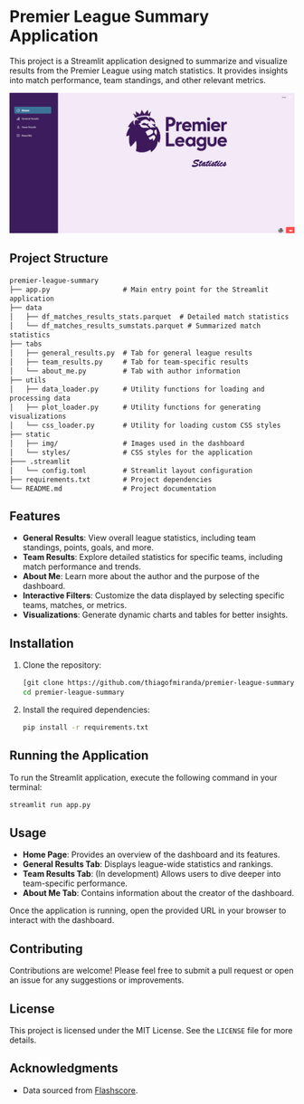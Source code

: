 # Premier League Summary Application

This project is a Streamlit application designed to summarize and visualize results from the Premier League using match statistics. It provides insights into match performance, team standings, and other relevant metrics.

![Logo do Projeto](static/img/dashboard.jpg)

## Project Structure

```
premier-league-summary
├── app.py                  # Main entry point for the Streamlit application
├── data
│   ├── df_matches_results_stats.parquet  # Detailed match statistics
│   └── df_matches_results_sumstats.parquet # Summarized match statistics
├── tabs
│   ├── general_results.py  # Tab for general league results
│   ├── team_results.py     # Tab for team-specific results
│   └── about_me.py         # Tab with author information
├── utils
│   ├── data_loader.py      # Utility functions for loading and processing data
│   ├── plot_loader.py      # Utility functions for generating visualizations
│   └── css_loader.py       # Utility for loading custom CSS styles
├── static
│   ├── img/                # Images used in the dashboard
│   └── styles/             # CSS styles for the application
├─── .streamlit
│   └── config.toml         # Streamlit layout configuration
├── requirements.txt        # Project dependencies
└── README.md               # Project documentation
```

## Features

- **General Results**: View overall league statistics, including team standings, points, goals, and more.
- **Team Results**: Explore detailed statistics for specific teams, including match performance and trends.
- **About Me**: Learn more about the author and the purpose of the dashboard.
- **Interactive Filters**: Customize the data displayed by selecting specific teams, matches, or metrics.
- **Visualizations**: Generate dynamic charts and tables for better insights.

## Installation

1. Clone the repository:
   ```bash
   [git clone https://github.com/thiagofmiranda/premier-league-summary.git
   cd premier-league-summary
   ```

2. Install the required dependencies:
   ```bash
   pip install -r requirements.txt
   ```

## Running the Application

To run the Streamlit application, execute the following command in your terminal:
```bash
streamlit run app.py
```

## Usage

- **Home Page**: Provides an overview of the dashboard and its features.
- **General Results Tab**: Displays league-wide statistics and rankings.
- **Team Results Tab**: (In development) Allows users to dive deeper into team-specific performance.
- **About Me Tab**: Contains information about the creator of the dashboard.

Once the application is running, open the provided URL in your browser to interact with the dashboard.

## Contributing

Contributions are welcome! Please feel free to submit a pull request or open an issue for any suggestions or improvements.

## License

This project is licensed under the MIT License. See the `LICENSE` file for more details.

## Acknowledgments

- Data sourced from [Flashscore](https://www.flashscore.com/).
